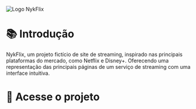 ![Logo NykFlix](https://i.imgur.com/Pe1urR6.png)

# 📚 Introdução
NykFlix, um projeto fictício de site de streaming, inspirado nas principais plataformas do mercado, como Netflix e Disney+. Oferecendo uma representação das principais páginas de um serviço de streaming com uma interface intuitiva. 

# 📂 Acesse o projeto
